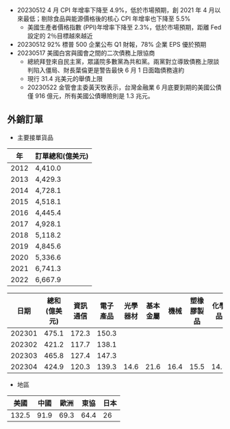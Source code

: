 * 20230512 4 月 CPI 年增率下降至 4.9%，低於市場預期，創 2021 年 4 月以來最低；剔除食品與能源價格後的核心 CPI 年增率也下降至 5.5%
	* 美國生產者價格指數 (PPI)年增率下降至 2.3%，低於市場預期，距離 Fed 設定的 2％目標越來越近
* 20230512 92% 標普 500 企業公布 Q1 財報，78% 企業 EPS 優於預期
* 20230517 美國白宮與國會之間的二次債務上限協商
	* 總統拜登來自民主黨，眾議院多數黨為共和黨。兩黨對立導致債務上限談判陷入僵局、財長葉倫更是警告最快 6 月 1 日面臨債務違約
	* 現行 31.4 兆美元的舉債上限
	* 20230522 金管會主委黃天牧表示，台灣金融業 6 月底要到期的美國公債僅 916 億元，所有美國公債曝險則是 1.3 兆元。


## 外銷訂單
* 主要接單貨品

|年|訂單總和(億美元)|
|--|--|
|2012|4,410.0|
|2013|4,429.3|
|2014|4,728.1|
|2015|4,518.1|
|2016|4,445.4|
|2017|4,928.1|
|2018|5,118.2|
|2019|4,845.6|
|2020|5,336.6|
|2021|6,741.3|
|2022|6,667.9|

|日期|總和(億美元)|資訊通信|電子產品|光學器材|基本金屬|機械|塑橡膠製品|化學品|
|--|--|--|--|--|--|--|--|--|
|202301|475.1|172.3|150.3|||||
|202302|421.2|117.7|138.1|||||
|202303|465.8|127.4|147.3|||||
|202304|424.9|120.3|139.3|14.6|21.6|16.4|15.5|14.3|

* 地區

|美國|中國|歐洲|東協|日本|
|--|--|--|--|--|
|132.5|91.9|69.3|64.4|26|


